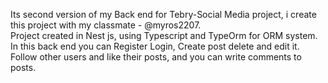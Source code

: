 Its second version of my Back end for Tebry-Social Media project, i create this project with my classmate - @myros2207. \
Project created in Nest js, using Typescript and TypeOrm for ORM system.
In this back end you can Register Login, Create post delete and edit it. Follow other users and like their posts, and you can write comments to posts.
